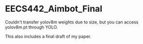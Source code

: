 # EECS442_Aimbot_Final

Couldn't transfer yolov8m weights due to size, but you can access yolov8m.pt through YOLO.

This also includes a final draft of my paper.
